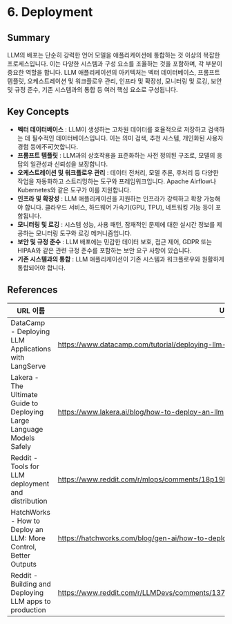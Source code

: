 # 6. Deployment
## Summary
LLM의 배포는 단순히 강력한 언어 모델을 애플리케이션에 통합하는 것 이상의 복잡한 프로세스입니다. 이는 다양한 시스템과 구성 요소를 조율하는 것을 포함하며, 각 부분이 중요한 역할을 합니다. LLM 애플리케이션의 아키텍처는 벡터 데이터베이스, 프롬프트 템플릿, 오케스트레이션 및 워크플로우 관리, 인프라 및 확장성, 모니터링 및 로깅, 보안 및 규정 준수, 기존 시스템과의 통합 등 여러 핵심 요소로 구성됩니다.

## Key Concepts
- **벡터 데이터베이스** : LLM이 생성하는 고차원 데이터를 효율적으로 저장하고 검색하는 데 필수적인 데이터베이스입니다. 이는 의미 검색, 추천 시스템, 개인화된 사용자 경험 등에不可欠합니다.
- **프롬프트 템플릿** : LLM과의 상호작용을 표준화하는 사전 정의된 구조로, 모델의 응답의 일관성과 신뢰성을 보장합니다.
- **오케스트레이션 및 워크플로우 관리** : 데이터 전처리, 모델 추론, 후처리 등 다양한 작업을 자동화하고 스트리밍하는 도구와 프레임워크입니다. Apache Airflow나 Kubernetes와 같은 도구가 이를 지원합니다.
- **인프라 및 확장성** : LLM 애플리케이션을 지원하는 인프라가 강력하고 확장 가능해야 합니다. 클라우드 서비스, 하드웨어 가속기(GPU, TPU), 네트워킹 기능 등이 포함됩니다.
- **모니터링 및 로깅** : 시스템 성능, 사용 패턴, 잠재적인 문제에 대한 실시간 정보를 제공하는 모니터링 도구와 로깅 메커니즘입니다.
- **보안 및 규정 준수** : LLM 배포에는 민감한 데이터 보호, 접근 제어, GDPR 또는 HIPAA와 같은 관련 규정 준수를 포함하는 보안 요구 사항이 있습니다.
- **기존 시스템과의 통합** : LLM 애플리케이션이 기존 시스템과 워크플로우와 원활하게 통합되어야 합니다.

## References
| URL 이름 | URL |
| --- | --- |
| DataCamp - Deploying LLM Applications with LangServe | https://www.datacamp.com/tutorial/deploying-llm-applications-with-langserve |
| Lakera - The Ultimate Guide to Deploying Large Language Models Safely | https://www.lakera.ai/blog/how-to-deploy-an-llm |
| Reddit - Tools for LLM deployment and distribution | https://www.reddit.com/r/mlops/comments/18p19lq/tools_for_llm_deployment_and_distribution/ |
| HatchWorks - How to Deploy an LLM: More Control, Better Outputs | https://hatchworks.com/blog/gen-ai/how-to-deploy-llm/ |
| Reddit - Building and Deploying LLM apps to production | https://www.reddit.com/r/LLMDevs/comments/137g88l/question_building_and_deploying_llm_apps_to/ |